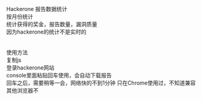 Hackerone 报告数据统计<br>
按月份统计<br>
统计获得的奖金，报告数量，漏洞质量<br>
因为hackerone的统计不是实时的<br>
<br><br>
使用方法<br>
复制js<br>
登录hackerone网站<br>
console里面粘贴回车使用，会自动下载报告<br>
回车之后，需要稍等一会，网络快的不到1分钟
只在Chrome使用过，不知道兼容其他浏览器不
